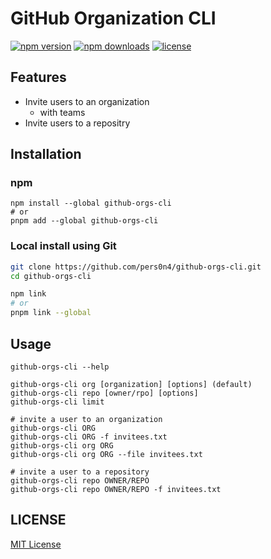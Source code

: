 # GitHub Organization CLI

[![npm version](https://img.shields.io/npm/v/github-orgs-cli?style=flat-square&color=cb3837&logo=npm)](https://www.npmjs.com/package/github-orgs-cli)
[![npm downloads](https://img.shields.io/npm/dt/github-orgs-cli?style=flat-square&color=339933)](https://www.npmjs.com/package/github-orgs-cli)
[![license](https://img.shields.io/github/license/pers0n4/github-orgs-cli?style=flat-square&color=181717&logo=github)](https://github.com/pers0n4/github-orgs-cli/blob/main/LICENSE)

## Features

- Invite users to an organization
  - with teams
- Invite users to a repositry

## Installation

### npm

```shell
npm install --global github-orgs-cli
# or
pnpm add --global github-orgs-cli
```

### Local install using Git

```bash
git clone https://github.com/pers0n4/github-orgs-cli.git
cd github-orgs-cli

npm link
# or
pnpm link --global
```

## Usage

```shell
github-orgs-cli --help

github-orgs-cli org [organization] [options] (default)
github-orgs-cli repo [owner/rpo] [options]
github-orgs-cli limit

# invite a user to an organization
github-orgs-cli ORG
github-orgs-cli ORG -f invitees.txt
github-orgs-cli org ORG
github-orgs-cli org ORG --file invitees.txt

# invite a user to a repository
github-orgs-cli repo OWNER/REPO
github-orgs-cli repo OWNER/REPO -f invitees.txt
```

## LICENSE

[MIT License](./LICENSE)
